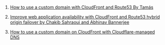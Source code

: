 
1. [How to use a custom domain with CloudFront and Route53 By Tamás](https://advancedweb.hu/how-to-use-a-custom-domain-with-cloudfront-and-route53/)

2. [Improve web application availability with CloudFront and Route53 hybrid origin failover by Chakib Sahraoui and Abhinav Bannerjee](https://aws.amazon.com/blogs/networking-and-content-delivery/improve-web-application-availability-with-cloudfront-and-route53-hybrid-origin-failover/)

3. [How to use a custom domain on CloudFront with Cloudflare-managed DNS](https://advancedweb.hu/how-to-use-a-custom-domain-on-cloudfront-with-cloudflare-managed-dns/)